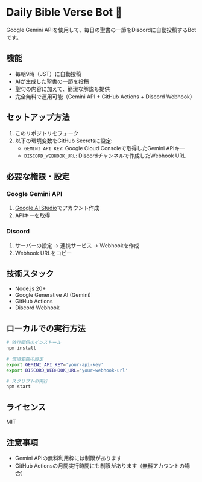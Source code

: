 # Daily Bible Verse Bot 📖

Google Gemini APIを使用して、毎日の聖書の一節をDiscordに自動投稿するBotです。

## 機能

- 毎朝9時（JST）に自動投稿
- AIが生成した聖書の一節を投稿
- 聖句の内容に加えて、簡潔な解説も提供
- 完全無料で運用可能（Gemini API + GitHub Actions + Discord Webhook）

## セットアップ方法

1. このリポジトリをフォーク
2. 以下の環境変数をGitHub Secretsに設定:
   - `GEMINI_API_KEY`: Google Cloud Consoleで取得したGemini APIキー
   - `DISCORD_WEBHOOK_URL`: Discordチャンネルで作成したWebhook URL

## 必要な権限・設定

### Google Gemini API
1. [Google AI Studio](https://aistudio.google.com/)でアカウント作成
2. APIキーを取得

### Discord
1. サーバーの設定 → 連携サービス → Webhookを作成
2. Webhook URLをコピー

## 技術スタック

- Node.js 20+
- Google Generative AI (Gemini)
- GitHub Actions
- Discord Webhook

## ローカルでの実行方法

```bash
# 依存関係のインストール
npm install

# 環境変数の設定
export GEMINI_API_KEY='your-api-key'
export DISCORD_WEBHOOK_URL='your-webhook-url'

# スクリプトの実行
npm start
```

## ライセンス

MIT

## 注意事項

- Gemini APIの無料利用枠には制限があります
- GitHub Actionsの月間実行時間にも制限があります（無料アカウントの場合） 